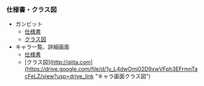 ### 仕様書・クラス図
- ガンビット
   - [仕様書](https://docs.google.com/spreadsheets/d/1mq0nSRL9ejH9jynwkz4vyaKPkZjYruzq/edit?usp=sharing&ouid=111263292494120488185&rtpof=true&sd=true "ガンビット仕様書")
   - [クラス図](https://drive.google.com/file/d/17XvusW9JOpu1trzaqSkObYsuNo9EA40t/view?usp=sharing "ガンビットクラス図")
- キャラ一覧、詳細画面
   - [仕様書](https://docs.google.com/spreadsheets/d/1sFt_QPmuK6Sd-peL0PH1N3s7Eud8Es9O/edit?usp=sharing&ouid=111263292494120488185&rtpof=true&sd=true "キャラ画面仕様書")
   - [クラス図](http://qiita.com](https://drive.google.com/file/d/1y_L4dwOmi02D9xwVFph3EFrmnTacFeLZ/view?usp=drive_link "キャラ画面クラス図")
